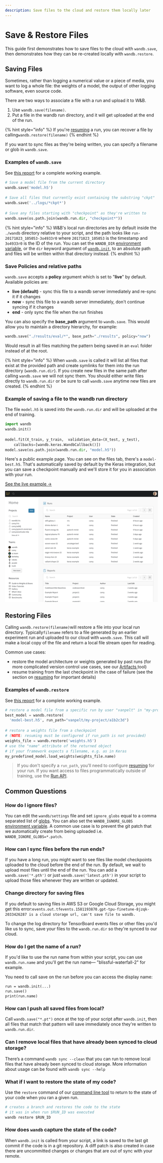 ```yaml
---
description: Save files to the cloud and restore them locally later
---
```


# Save & Restore Files

This guide first demonstrates how to save files to the cloud with `wandb.save`, then demonstrates how they can be re-created locally with `wandb.restore`.

## Saving Files

Sometimes, rather than logging a numerical value or a piece of media, you want to log a whole file: the weights of a model, the output of other logging software, even source code.

There are two ways to associate a file with a run and upload it to W\&B.

1. Use `wandb.save(filename)`.
2. Put a file in the wandb run directory, and it will get uploaded at the end of the run.

{% hint style="info" %}
If you're [resuming](resuming.md) a run, you can recover a file by calling`wandb.restore(filename)`
{% endhint %}

If you want to sync files as they're being written, you can specify a filename or glob in `wandb.save`.

### Examples of `wandb.save`

See [this report](https://app.wandb.ai/lavanyashukla/save\_and\_restore/reports/Saving-and-Restoring-Models-with-W%26B--Vmlldzo3MDQ3Mw) for a complete working example.

```python
# Save a model file from the current directory
wandb.save('model.h5')

# Save all files that currently exist containing the substring "ckpt"
wandb.save('../logs/*ckpt*')

# Save any files starting with "checkpoint" as they're written to
wandb.save(os.path.join(wandb.run.dir, "checkpoint*"))
```

{% hint style="info" %}
W\&B's local run directories are by default inside the `./wandb` directory relative to your script, and the path looks like `run-20171023_105053-3o4933r0` where `20171023_105053` is the timestamp and `3o4933r0` is the ID of the run. You can set the `WANDB_DIR` [environment variable](environment-variables.md), or the `dir` keyword argument of [`wandb.init`](../launch.md), to an absolute path and files will be written within that directory instead.
{% endhint %}

### Save Policies and relative paths

`wandb.save` accepts a **policy** argument which is set to "**live**" by default. Available policies are:

* **live (default)** - sync this file to a wandb server immediately and re-sync it if it changes
* **now** - sync this file to a wandb server immediately, don't continue syncing if it changes
* **end** - only sync the file when the run finishes

You can also specify the **base\_path** argument to `wandb.save`. This would allow you to maintain a directory hierarchy, for example:

```python
wandb.save("./results/eval/*", base_path="./results", policy="now")
```

Would result in all files matching the pattern being saved in an `eval` folder instead of at the root.

{% hint style="info" %}
When `wandb.save` is called it will list all files that exist at the provided path and create symlinks for them into the run directory (`wandb.run.dir`). If you create new files in the same path after calling `wandb.save` we will not sync them. You should either write files directly to `wandb.run.dir` or be sure to call `wandb.save` anytime new files are created.
{% endhint %}

### Example of saving a file to the wandb run directory

The file `model.h5` is saved into the `wandb.run.dir` and will be uploaded at the end of training.

```python
import wandb
wandb.init()

model.fit(X_train, y_train,  validation_data=(X_test, y_test),
    callbacks=[wandb.keras.WandbCallback()])
model.save(os.path.join(wandb.run.dir, "model.h5"))
```

Here's a public example page. You can see on the files tab, there's a `model-best.h5`. That's automatically saved by default by the Keras integration, but you can save a checkpoint manually and we'll store it for you in association with your run.

[See the live example →](https://app.wandb.ai/wandb/neurips-demo/runs/206aacqo/files)

![](<../../../.gitbook/assets/image (39) (6) (1) (1) (3) (1) (1) (1) (1) (1) (1) (1) (1) (2).png>)

## Restoring Files

Calling `wandb.restore(filename)`will restore a file into your local run directory. Typically`filename` refers to a file generated by an earlier experiment run and uploaded to our cloud with `wandb.save`. This call will make a local copy of the file and return a local file stream open for reading.

Common use cases:

* restore the model architecture or weights generated by past runs (for more complicated version control use cases, see our [Artifacts ](../../artifacts/)tool)
* resume training from the last checkpoint in the case of failure (see the section on [resuming](resuming.md) for important details)

### Examples of `wandb.restore`

See [this report](https://app.wandb.ai/lavanyashukla/save\_and\_restore/reports/Saving-and-Restoring-Models-with-W%26B--Vmlldzo3MDQ3Mw) for a complete working example.

```python
# restore a model file from a specific run by user "vanpelt" in "my-project"
best_model = wandb.restore(
  'model-best.h5', run_path="vanpelt/my-project/a1b2c3d")

# restore a weights file from a checkpoint
# (NOTE: resuming must be configured if run_path is not provided)
weights_file = wandb.restore('weights.h5')
# use the "name" attribute of the returned object
# if your framework expects a filename, e.g. as in Keras
my_predefined_model.load_weights(weights_file.name)
```

> If you don't specify a `run_path`, you'll need to configure [resuming](resuming.md) for your run. If you want access to files programmatically outside of training, use the [Run API](../public-api-guide.md).

## Common Questions

### How do I ignore files?

You can edit the `wandb/settings` file and set `ignore_globs` equal to a comma separated list of [globs](https://en.wikipedia.org/wiki/Glob\_\(programming\)). You can also set the `WANDB_IGNORE_GLOBS` [environment variable](environment-variables.md). A common use case is to prevent the git patch that we automatically create from being uploaded i.e. `WANDB_IGNORE_GLOBS=*.patch`.

### How can I sync files before the run ends?

If you have a long run, you might want to see files like model checkpoints uploaded to the cloud before the end of the run. By default, we wait to upload most files until the end of the run. You can add a `wandb.save('*.pth')` or just `wandb.save('latest.pth')` in your script to upload those files whenever they are written or updated.

### Change directory for saving files

If you default to saving files in AWS S3 or Google Cloud Storage, you might get this error:`events.out.tfevents.1581193870.gpt-tpu-finetune-8jzqk-2033426287 is a cloud storage url, can't save file to wandb.`

To change the log directory for TensorBoard events files or other files you'd like us to sync, save your files to the `wandb.run.dir` so they're synced to our cloud.

### How do I get the name of a run?

If you'd like to use the run name from within your script, you can use `wandb.run.name` and you'll get the run name— "blissful-waterfall-2" for example.

You need to call save on the run before you can access the display name:

```
run = wandb.init(...)
run.save()
print(run.name)
```

### How can I push all saved files from local?

Call `wandb.save("*.pt")` once at the top of your script after `wandb.init`, then all files that match that pattern will save immediately once they're written to `wandb.run.dir`.

### Can I remove local files that have already been synced to cloud storage?

There’s a command `wandb sync --clean` that you can run to remove local files that have already been synced to cloud storage. More information about usage can be found with `wandb sync --help`

### What if I want to restore the state of my code?

Use the `restore` command of our [command line tool](../../../ref/cli/) to return to the state of your code when you ran a given run.

```python
# creates a branch and restores the code to the state
# it was in when run $RUN_ID was executed
wandb restore $RUN_ID
```

### **How does `wandb` capture the state of the code?**

When `wandb.init` is called from your script, a link is saved to the last git commit if the code is in a git repository. A diff patch is also created in case there are uncommitted changes or changes that are out of sync with your remote.
